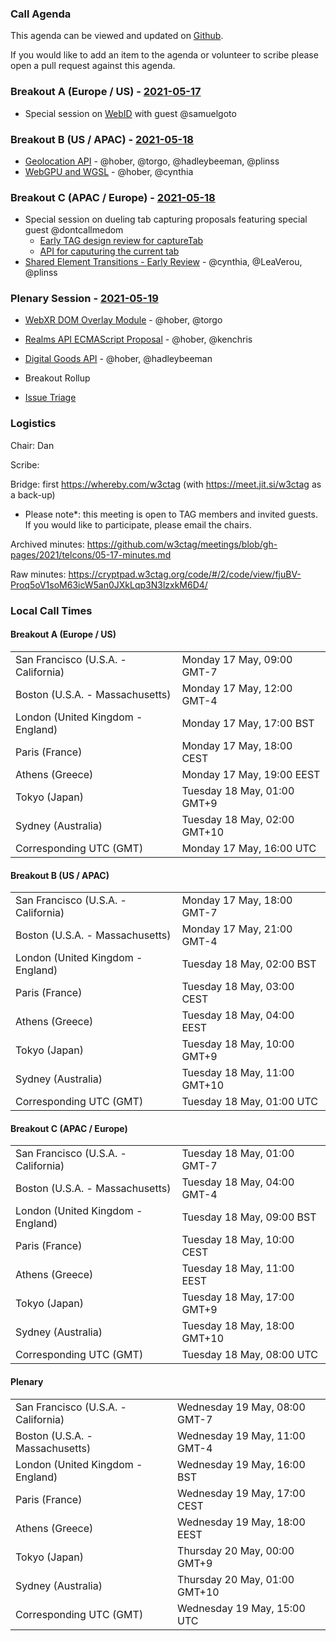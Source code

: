 ### Call Agenda

This agenda can be viewed and updated on [Github](https://github.com/w3ctag/meetings/blob/gh-pages/2021/telcons/05-17-agenda.md).

If you would like to add an item to the agenda or volunteer to scribe please open a pull request against this agenda.

### Breakout A (Europe / US) - [2021-05-17](https://www.timeanddate.com/worldclock/converter.html?iso=20210517T160000&p1=224&p2=43&p3=136&p4=195&p5=26&p6=248&p7=240)

* Special session on [WebID](https://github.com/w3ctag/design-reviews/issues/622) with guest @samuelgoto

### Breakout B (US / APAC) - [2021-05-18](https://www.timeanddate.com/worldclock/converter.html?iso=20210518T010000&p1=224&p2=43&p3=136&p4=195&p5=26&p6=248&p7=240)

* [Geolocation API](https://github.com/w3ctag/design-reviews/issues/529) - @hober, @torgo, @hadleybeeman, @plinss
* [WebGPU and WGSL](https://github.com/w3ctag/design-reviews/issues/626) - @hober, @cynthia

### Breakout C (APAC / Europe) - [2021-05-18](https://www.timeanddate.com/worldclock/converter.html?iso=20210518T080000&p1=224&p2=43&p3=136&p4=195&p5=26&p6=248&p7=240)

* Special session on dueling tab capturing proposals featuring special guest @dontcallmedom
  * [Early TAG design review for captureTab](https://github.com/w3ctag/design-reviews/issues/609) 
  * [API for caputuring the current tab](https://github.com/w3ctag/design-reviews/issues/625) 
* [Shared Element Transitions - Early Review](https://github.com/w3ctag/design-reviews/issues/631) - @cynthia, @LeaVerou, @plinss

### Plenary Session - [2021-05-19](https://www.timeanddate.com/worldclock/converter.html?iso=20210519T150000&p1=224&p2=43&p3=136&p4=195&p5=26&p6=248&p7=240)

* [WebXR DOM Overlay Module](https://github.com/w3ctag/design-reviews/issues/470) - @hober, @torgo
* [Realms API ECMAScript Proposal](https://github.com/w3ctag/design-reviews/issues/542) - @hober, @kenchris
* [Digital Goods API](https://github.com/w3ctag/design-reviews/issues/571) - @hober, @hadleybeeman

* Breakout Rollup
* [Issue Triage](https://github.com/w3ctag/design-reviews/issues?q=is%3Aopen+is%3Aissue+label%3A%22Progress%3A+untriaged%22)

### Logistics

Chair: Dan

Scribe:

Bridge: first https://whereby.com/w3ctag (with https://meet.jit.si/w3ctag as a back-up)

* Please note*: this meeting is open to TAG members and invited guests. If you would like to participate, please email the chairs.

Archived minutes: https://github.com/w3ctag/meetings/blob/gh-pages/2021/telcons/05-17-minutes.md

Raw minutes: https://cryptpad.w3ctag.org/code/#/2/code/view/fjuBV-Proq5oV1soM63icW5an0JXkLqp3N3lzxkM6D4/


### Local Call Times

#### Breakout A (Europe / US)

<table>
<tr><td> San Francisco (U.S.A. - California) <td> Monday 17 May, 09:00 GMT-7</td></tr>
<tr><td> Boston (U.S.A. - Massachusetts) <td> Monday 17 May, 12:00 GMT-4</td></tr>
<tr><td> London (United Kingdom - England) <td> Monday 17 May, 17:00 BST</td></tr>
<tr><td> Paris (France) <td> Monday 17 May, 18:00 CEST</td></tr>
<tr><td> Athens (Greece) <td> Monday 17 May, 19:00 EEST</td></tr>
<tr><td> Tokyo (Japan) <td> Tuesday 18 May, 01:00 GMT+9</td></tr>
<tr><td> Sydney (Australia) <td> Tuesday 18 May, 02:00 GMT+10</td></tr>
<tr><td> Corresponding UTC (GMT) <td> Monday 17 May, 16:00 UTC</td></tr>
</table>

#### Breakout B (US / APAC)

<table>
<tr><td> San Francisco (U.S.A. - California) <td> Monday 17 May, 18:00 GMT-7</td></tr>
<tr><td> Boston (U.S.A. - Massachusetts) <td> Monday 17 May, 21:00 GMT-4</td></tr>
<tr><td> London (United Kingdom - England) <td> Tuesday 18 May, 02:00 BST</td></tr>
<tr><td> Paris (France) <td> Tuesday 18 May, 03:00 CEST</td></tr>
<tr><td> Athens (Greece) <td> Tuesday 18 May, 04:00 EEST</td></tr>
<tr><td> Tokyo (Japan) <td> Tuesday 18 May, 10:00 GMT+9</td></tr>
<tr><td> Sydney (Australia) <td> Tuesday 18 May, 11:00 GMT+10</td></tr>
<tr><td> Corresponding UTC (GMT) <td> Tuesday 18 May, 01:00 UTC</td></tr>
</table>

#### Breakout C (APAC / Europe)

<table>
<tr><td> San Francisco (U.S.A. - California) <td> Tuesday 18 May, 01:00 GMT-7</td></tr>
<tr><td> Boston (U.S.A. - Massachusetts) <td> Tuesday 18 May, 04:00 GMT-4</td></tr>
<tr><td> London (United Kingdom - England) <td> Tuesday 18 May, 09:00 BST</td></tr>
<tr><td> Paris (France) <td> Tuesday 18 May, 10:00 CEST</td></tr>
<tr><td> Athens (Greece) <td> Tuesday 18 May, 11:00 EEST</td></tr>
<tr><td> Tokyo (Japan) <td> Tuesday 18 May, 17:00 GMT+9</td></tr>
<tr><td> Sydney (Australia) <td> Tuesday 18 May, 18:00 GMT+10</td></tr>
<tr><td> Corresponding UTC (GMT) <td> Tuesday 18 May, 08:00 UTC</td></tr>
</table>

#### Plenary

<table>
<tr><td> San Francisco (U.S.A. - California) <td> Wednesday 19 May, 08:00 GMT-7</td></tr>
<tr><td> Boston (U.S.A. - Massachusetts) <td> Wednesday 19 May, 11:00 GMT-4</td></tr>
<tr><td> London (United Kingdom - England) <td> Wednesday 19 May, 16:00 BST</td></tr>
<tr><td> Paris (France) <td> Wednesday 19 May, 17:00 CEST</td></tr>
<tr><td> Athens (Greece) <td> Wednesday 19 May, 18:00 EEST</td></tr>
<tr><td> Tokyo (Japan) <td> Thursday 20 May, 00:00 GMT+9</td></tr>
<tr><td> Sydney (Australia) <td> Thursday 20 May, 01:00 GMT+10</td></tr>
<tr><td> Corresponding UTC (GMT) <td> Wednesday 19 May, 15:00 UTC</td></tr>
</table>
